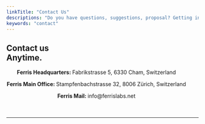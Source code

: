 ```yaml
---
linkTitle: "Contact Us"
descriptions: "Do you have questions, suggestions, proposal? Getting in touch with us is easy."
keywords: "contact"
---
```


<!-- INTEGRATIONS HEADER -->
<section class="sub-header">
		<h1 id="solutions-top">Contact us<br>Anytime.</h1>
		<p></p>
</section>

<!-- FOUNDING FERRIS -->
<section class="padding-block-700" style="background-color: var(--clr-primary-white); text-align: center">
    <div class="container">
        <div class="flow text-left-sm-only margin" style="--flow-spacer: 1.5rem; padding-right: 2rem">
            <p class="lead-black-m" style="font-weight: bolder">Ferris Headquarters: 
				<span style="font-weight: normal">Fabrikstrasse 5, 6330 Cham, Switzerland</span>
			</p>
            <p class="lead-black-m" style="font-weight: bolder">Ferris Main Office: 
				<span style="font-weight: normal">Stampfenbachstrasse 32, 8006 Zürich, Switzerland</span>
			</p>
			<p class="lead-black-m" style="font-weight: bolder">Ferris Mail: 
				<span style="font-weight: normal">info@ferrislabs.net</span>
			</p>
        </div>
    </div>
</section>

<!-- Horizontal Line  -->
<hr class="hr-text-black" data-content="Contact us" style="margin-block: 3rem" />

<!-- Mautic Contact-Us form insert -->
<script type="text/javascript" src="//m.ferrislabs.net/form/generate.js?id=15"></script>

<!-- Aivie Web Tracker -->
<script>
	(function (w, d, t, u, n, a, m) {
    w["MauticTrackingObject"] = n;
    (w[n] =
    w[n] ||
    function () {
    (w[n].q = w[n].q || []).push(arguments);
    }),
        (a = d.createElement(t)),
        (m = d.getElementsByTagName(t)[0]);
        a.async = 1;
        a.src = u;
        m.parentNode.insertBefore(a, m);
    })(window, document, "script", "https://m.ferrislabs.net/mtc.js", "mt");
      mt("send", "pageview");
</script>

<!-- Cookie Banner -->
<script
  type="text/javascript"
  src="https://app.termly.io/resource-blocker/d4500aa6-4155-4ee2-a3b5-7cbc8707d973?autoBlock=on"
></script>

<!-- Google tag (gtag.js) -->
<script async src="https://www.googletagmanager.com/gtag/js?id=G-HJ0TW8858J"></script>
<script>
  window.dataLayer = window.dataLayer || [];
  function gtag(){dataLayer.push(arguments);}
  gtag('js', new Date());

  gtag('config', 'G-YVQRSTKQ4Z');
</script>
